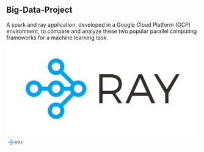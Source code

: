 ## Big-Data-Project
A spark and ray application, developed in a Google Cloud Platform (GCP) environment, to compare and analyze these two popular parallel computing frameworks for a machine learning task. 
![alt text](img/logo-ray.png "Logo Title Text 1")
<img src="img/logo-ray.png" width="48">

